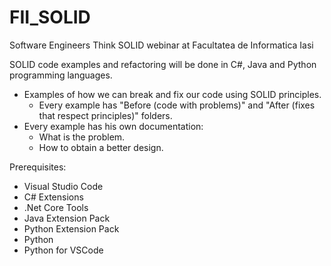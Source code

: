 # FII_SOLID
Software Engineers Think SOLID webinar at Facultatea de Informatica Iasi

SOLID code examples and refactoring will be done in C#, Java and Python programming languages.

- Examples of how we can break and fix our code using SOLID principles.
    - Every example has "Before (code with problems)" and "After (fixes that respect principles)" folders.
- Every example has his own documentation:
    - What is the problem.
    - How to obtain a better design.
  
 Prerequisites:
 -  Visual Studio Code
 - C# Extensions
 - .Net Core Tools
 - Java Extension Pack
 - Python Extension Pack
 - Python
 - Python for VSCode
